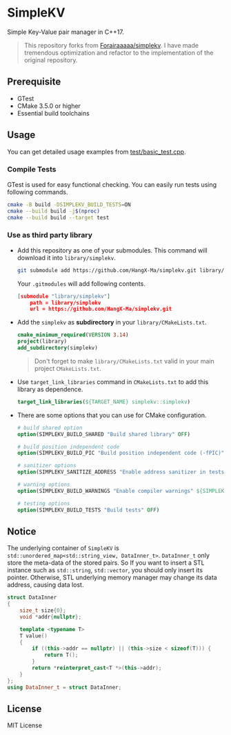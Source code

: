# SimpleKV

Simple Key-Value pair manager in C++17.
> This repository forks from [Forairaaaaa/simplekv](https://github.com/Forairaaaaa/simplekv). I have made  tremendous optimization and refactor to the implementation of the original repository.

## Prerequisite

- GTest
- CMake 3.5.0 or higher
- Essential build toolchains

## Usage

You can get detailed usage examples from [test/basic_test.cpp](/test/basic_test.cpp).

### Compile Tests

GTest is used for easy functional checking. You can easily run tests using following commands.

```bash
cmake -B build -DSIMPLEKV_BUILD_TESTS=ON
cmake --build build -j$(nproc)
cmake --build build --target test
```

### Use as third party library

- Add this repository as one of your submodules. This command will download it into `library/simplekv`.

    ```bash
    git submodule add https://github.com/HangX-Ma/simplekv.git library/simplekv
    ```

    Your `.gitmodules` will add following contents.

    ```json
    [submodule "library/simplekv"]
        path = library/simplekv
        url = https://github.com/HangX-Ma/simplekv.git
    ```

- Add the `simplekv` as **subdirectory** in your `library/CMakeLists.txt`.

    ```cmake
    cmake_minimum_required(VERSION 3.14)
    project(library)
    add_subdirectory(simplekv)
    ```
    > Don't forget to make `library/CMakeLists.txt` valid in your main project `CMakeLists.txt`.

- Use `target_link_libraries` command in `CMakeLists.txt` to add this library as dependence.

    ```cmake
    target_link_libraries(${TARGET_NAME} simplekv::simplekv)
    ```

- There are some options that you can use for CMake configuration.

    ```cmake
    # build shared option
    option(SIMPLEKV_BUILD_SHARED "Build shared library" OFF)

    # build position independent code
    option(SIMPLEKV_BUILD_PIC "Build position independent code (-fPIC)" OFF)

    # sanitizer options
    option(SIMPLEKV_SANITIZE_ADDRESS "Enable address sanitizer in tests" OFF)

    # warning options
    option(SIMPLEKV_BUILD_WARNINGS "Enable compiler warnings" ${SIMPLEKV_MASTER_PROJECT})

    # testing options
    option(SIMPLEKV_BUILD_TESTS "Build tests" OFF)
    ```

## Notice

The underlying container of `SimpleKV` is `std::unordered_map<std::string_view, DataInner_t>`. `DataInner_t` only store the meta-data of the stored pairs. So If you want to insert a STL instance such as `std::string`, `std::vector`, you should only insert its pointer. Otherwise, STL underlying memory manager may change its data address, causing data lost.

```cpp
struct DataInner
{
    size_t size{0};
    void *addr{nullptr};

    template <typename T>
    T value()
    {
        if ((this->addr == nullptr) || (this->size < sizeof(T))) {
            return T();
        }
        return *reinterpret_cast<T *>(this->addr);
    }
};
using DataInner_t = struct DataInner;
```

## License

MIT License
